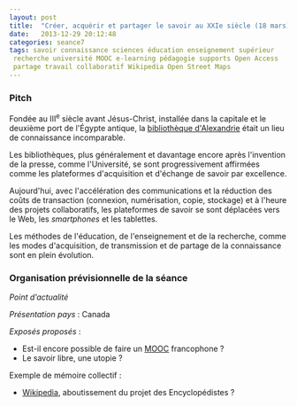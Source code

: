 ```yaml
---
layout: post
title:  "Créer, acquérir et partager le savoir au XXIe siècle (18 mars)"
date:   2013-12-29 20:12:48
categories: seance7
tags: savoir connaissance sciences éducation enseignement supérieur
 recherche université MOOC e-learning pédagogie supports Open Access
 partage travail collaboratif Wikipedia Open Street Maps
---
```


### Pitch

Fondée au III<sup>e</sup> siècle avant Jésus-Christ, installée dans
la capitale et le deuxième port de l'Égypte antique, la [bibliothèque
d'Alexandrie][bibli] était un lieu de connaissance incomparable.

Les bibliothèques, plus généralement et davantage encore après
l'invention de la presse, comme l'Université, se sont progressivement
affirmées comme les plateformes d'acquisition et d'échange de savoir
par excellence.

Aujourd'hui, avec l'accélération des communications et la réduction
des coûts de transaction (connexion, numérisation, copie, stockage) et
à l'heure des projets collaboratifs, les plateformes de savoir se sont
déplacées vers le Web, les *smartphones* et les tablettes.

Les méthodes de l'éducation, de l'enseignement et de la recherche,
comme les modes d'acquisition, de transmission et de partage de la
connaissance sont en plein évolution.

### Organisation prévisionnelle de la séance

_Point d’actualité_

_Présentation pays_ : Canada

_Exposés proposés_ :
- Est-il encore possible de faire un [MOOC][] francophone ?
- Le savoir libre, une utopie ?

Exemple de mémoire collectif :
- [Wikipedia][], aboutissement du projet des Encyclopédistes ?

[bibli]: http://fr.wikipedia.org/wiki/Biblioth%C3%A8que_d%27Alexandrie
[MOOC]: http://fr.wikipedia.org/wiki/MOOC
[Wikipedia]: http://fr.wikipedia.org
